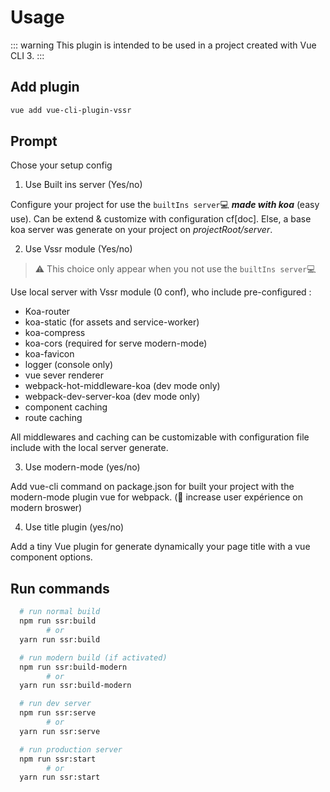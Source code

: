 # Usage

::: warning
This plugin is intended to be used in a project created with Vue CLI 3.
:::

## Add plugin

```bash
vue add vue-cli-plugin-vssr
```

## Prompt

Chose your setup config

1. Use Built ins server (Yes/no)

Configure your project for use the `builtIns server`:computer:  ***made with koa*** (easy use). Can be extend & customize with configuration cf[doc].
Else, a base koa server was generate on your project on _projectRoot/server_.

2. Use Vssr module (Yes/no)
> :warning: This choice only appear when you not use the `builtIns server`:computer:

Use local server with Vssr module (0 conf), who include pre-configured :
- Koa-router
- koa-static (for assets and service-worker)
- koa-compress
- koa-cors (required for serve modern-mode)
- koa-favicon
- logger (console only)
- vue sever renderer
- webpack-hot-middleware-koa (dev mode only)
- webpack-dev-server-koa (dev mode only)
- component caching
- route caching

All middlewares and caching can be customizable with configuration file include with the local server generate.

3. Use modern-mode (yes/no)

Add vue-cli command on package.json for built your project with the modern-mode plugin vue for webpack. (:muscle: increase user expérience on modern broswer)

4. Use title plugin (yes/no)

Add a tiny Vue plugin for generate dynamically your page title with a vue component options.

## Run commands

```bash
  # run normal build
  npm run ssr:build
        # or
  yarn run ssr:build

  # run modern build (if activated)
  npm run ssr:build-modern
        # or
  yarn run ssr:build-modern

  # run dev server
  npm run ssr:serve
        # or
  yarn run ssr:serve

  # run production server
  npm run ssr:start
        # or
  yarn run ssr:start

```

